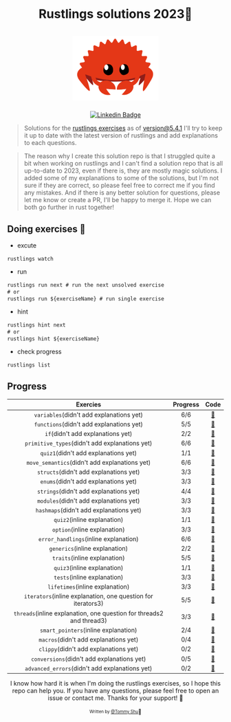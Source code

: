 <h1 align="center">
  <div>Rustlings solutions 2023🦀</div><br>
  <img src="logo.png" alt="rust" width="200">
</h1>

<div align="center">

[![Linkedin Badge](https://img.shields.io/badge/-LinkedIn-blue?style=flat-square&logo=Linkedin&logoColor=white&link=https://www.linkedin.com/in/qi-shu/)](https://www.linkedin.com/in/qi-shu/)

</div>

> Solutions for the [rustlings exercises](https://github.com/rust-lang/rustlings) as of version@5.4.1
> I'll try to keep it up to date with the latest version of rustlings and add explanations to each questions.

> The reason why I create this solution repo is that I struggled quite a bit when working on rustlings and I can't find a solution repo that is all up-to-date to 2023, even if there is, they are mostly magic solutions. I added some of my explanations to some of the solutions, but I'm not sure if they are correct, so please feel free to correct me if you find any mistakes. And if there is any better solution for questions, please let me know or create a PR, I'll be happy to merge it. Hope we can both go further in rust together!

## Doing exercises 🏃

- excute

```shell
rustlings watch
```

- run

```shell
rustlings run next # run the next unsolved exercise
# or
rustlings run ${exerciseName} # run single exercise
```

- hint

```shell
rustlings hint next
# or
rustlings hint ${exerciseName}
```

- check progress

```shell
rustlings list
```

## Progress

|                               Exercies                               | Progress |                                                Code                                                 |
| :------------------------------------------------------------------: | :------: | :-------------------------------------------------------------------------------------------------: |
|               `variables`(didn't add explanations yet)               |   6/6    |    [:link:](https://github.com/qstommyshu/rustlings-solution-2023/tree/main/exercises/variables)    |
|               `functions`(didn't add explanations yet)               |   5/5    |    [:link:](https://github.com/qstommyshu/rustlings-solution-2023/tree/main/exercises/functions)    |
|                  `if`(didn't add explanations yet)                   |   2/2    |       [:link:](https://github.com/qstommyshu/rustlings-solution-2023/tree/main/exercises/if)        |
|            `primitive_types`(didn't add explanations yet)            |   6/6    | [:link:](https://github.com/qstommyshu/rustlings-solution-2023/tree/main/exercises/primitive_types) |
|                 `quiz1`(didn't add explanations yet)                 |   1/1    |    [:link:](https://github.com/qstommyshu/rustlings-solution-2023/tree/main/exercises/quiz1.rs)     |
|            `move_semantics`(didn't add explanations yet)             |   6/6    | [:link:](https://github.com/qstommyshu/rustlings-solution-2023/tree/main/exercises/move_semantics)  |
|                `structs`(didn't add explanations yet)                |   3/3    |     [:link:](https://github.com/qstommyshu/rustlings-solution-2023/tree/main/exercises/structs)     |
|                 `enums`(didn't add explanations yet)                 |   3/3    |      [:link:](https://github.com/qstommyshu/rustlings-solution-2023/tree/main/exercises/enums)      |
|                `strings`(didn't add explanations yet)                |   4/4    |     [:link:](https://github.com/qstommyshu/rustlings-solution-2023/tree/main/exercises/strings)     |
|                `modules`(didn't add explanations yet)                |   3/3    |     [:link:](https://github.com/qstommyshu/rustlings-solution-2023/tree/main/exercises/modules)     |
|               `hashmaps`(didn't add explanations yet)                |   3/3    |    [:link:](https://github.com/qstommyshu/rustlings-solution-2023/tree/main/exercises/hashmaps)     |
|                     `quiz2`(inline explanation)                      |   1/1    |    [:link:](https://github.com/qstommyshu/rustlings-solution-2023/tree/main/exercises/quiz2.rs)     |
|                     `option`(inline explanation)                     |   3/3    |     [:link:](https://github.com/qstommyshu/rustlings-solution-2023/tree/main/exercises/options)     |
|                `error_handlings`(inline explanation)                 |   6/6    | [:link:](https://github.com/qstommyshu/rustlings-solution-2023/tree/main/exercises/error_handling)  |
|                    `generics`(inline explanation)                    |   2/2    |    [:link:](https://github.com/qstommyshu/rustlings-solution-2023/tree/main/exercises/generics)     |
|                     `traits`(inline explanation)                     |   5/5    |     [:link:](https://github.com/qstommyshu/rustlings-solution-2023/tree/main/exercises/traits)      |
|                     `quiz3`(inline explanation)                      |   1/1    |    [:link:](https://github.com/qstommyshu/rustlings-solution-2023/tree/main/exercises/quiz3.rs)     |
|                     `tests`(inline explanation)                      |   3/3    |      [:link:](https://github.com/qstommyshu/rustlings-solution-2023/tree/main/exercises/tests)      |
|                   `lifetimes`(inline explanation)                    |   3/3    |    [:link:](https://github.com/qstommyshu/rustlings-solution-2023/tree/main/exercises/lifetimes)    |
|     `iterators`(inline explanation, one question for iterators3)     |   5/5    |    [:link:](https://github.com/qstommyshu/rustlings-solution-2023/tree/main/exercises/iterators)    |
| `threads`(inline explanation, one question for threads2 and thread3) |   3/3    |     [:link:](https://github.com/qstommyshu/rustlings-solution-2023/tree/main/exercises/threads)     |
|                 `smart_pointers`(inline explanation)                 |   2/4    | [:link:](https://github.com/qstommyshu/rustlings-solution-2023/tree/main/exercises/smart_pointers)  |
|                `macros`(didn't add explanations yet)                 |   0/4    |     [:link:](https://github.com/qstommyshu/rustlings-solution-2023/tree/main/exercises/macros)      |
|                `clippy`(didn't add explanations yet)                 |   0/2    |     [:link:](https://github.com/qstommyshu/rustlings-solution-2023/tree/main/exercises/clippy)      |
|              `conversions`(didn't add explanations yet)              |   0/5    |   [:link:](https://github.com/qstommyshu/rustlings-solution-2023/tree/main/exercises/conversions)   |
|            `advanced_errors`(didn't add explanations yet)            |   0/2    | [:link:](https://github.com/qstommyshu/rustlings-solution-2023/tree/main/exercises/advanced_errors) |

<div align="center">

I know how hard it is when I'm doing the rustlings exercises, so I hope this repo can help you. If you have any questions, please feel free to open an issue or contact me. Thanks for your support! 🙏

<sub><sup>Written by <a href="https://github.com/qstommyshu">@Tommy Shu</a></sup></sub><small>🥳</small>

</div>
